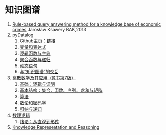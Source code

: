 # 知识图谱
1. [Rule-based query answering method for a knowledge base of economic crimes](rule-thesis.ipynb),Jarosław Ksawery BAK,2013
1. pyDatalog
    1. Github主页：[链接](https://github.com/pcarbonn/pyDatalog)
    2. [变量和表达式](pydatalog/pyDatalog-变量和表达式.ipynb)
    3. [逻辑函数与字典](pydatalog/pyDatalog-逻辑函数与字典.ipynb)
    4. [聚合函数与递归](pydatalog/pyDatalog-聚合函数与递归.ipynb)
    5. [动态语句](pydatalog/pyDatalog-动态语句.ipynb)
    6. [与“知识图谱”的交互](pydatalog/pyDatalog-与“知识图谱”的交互.ipynb)
1. [离散数学及其应用（原书第7版）](discrete_math)
    1. [基础：逻辑与证明](discrete_math/1-The-Foundations-Logic-and-Proofs.ipynb)
    1. [基本结构：集合、函数、序列、求和与矩阵](discrete_math/2-Basic-Structures-Sets-Functions-Sequences-Sums-and-Matrices.ipynb)
    1. [算法](discrete_math/3-Algorithms.ipynb)
    1. [数论和密码学](discrete_math/4-Number-Theory-and-Cryptography.ipynb)
    1. [归纳与递归](discrete_math/5-Induction-and-Recursion.ipynb)
1. [数理逻辑](logic_math)
    1. [绪论：从直观到形式](logic_math/1.ipynb)
1. [Knowledge Representation and Reasoning](knowledge_representation_and_reasoning)
